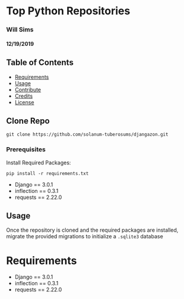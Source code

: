 # Top Python Repositories
### Will Sims
#### 12/19/2019

## Table of Contents

- [Requirements](#prerequisites)
- [Usage](#usage)   
- [Contribute](#contribute)
- [Credits](#credits)
- [License](#license)

## Clone Repo
```
git clone https://github.com/solanum-tuberosums/djangazon.git
```


### Prerequisites

Install Required Packages:
```
pip install -r requirements.txt
```

* Django == 3.0.1
* inflection == 0.3.1
* requests == 2.22.0


## Usage
Once the repository is cloned and the required packages are installed, migrate the provided migrations to initialize a `.sqlite3` database



# Requirements
* Django == 3.0.1
* inflection == 0.3.1
* requests == 2.22.0
